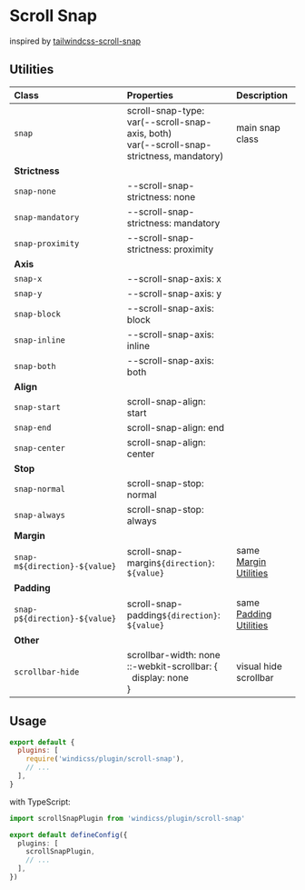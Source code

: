 # Scroll Snap

inspired by [tailwindcss-scroll-snap](https://github.com/innocenzi/tailwindcss-scroll-snap)


## Utilities

| Class                         | Properties                                                                                         | Description                                                                  |
| :---------------------------- | :------------------------------------------------------------------------------------------------- | :--------------------------------------------------------------------------- |
| `snap`                        | scroll-snap-type: <br> var(--scroll-snap-axis, both) <br> var(--scroll-snap-strictness, mandatory) | main snap class                                                              |
| __Strictness__                |                                                                                                    |                                                                              |
| `snap-none`                   | --scroll-snap-strictness: none                                                                     |                                                                              |
| `snap-mandatory`              | --scroll-snap-strictness: mandatory                                                                |                                                                              |
| `snap-proximity`              | --scroll-snap-strictness: proximity                                                                |                                                                              |
| __Axis__                      |                                                                                                    |                                                                              |
| `snap-x`                      | --scroll-snap-axis: x                                                                              |                                                                              |
| `snap-y`                      | --scroll-snap-axis: y                                                                              |                                                                              |
| `snap-block`                  | --scroll-snap-axis: block                                                                          |                                                                              |
| `snap-inline`                 | --scroll-snap-axis: inline                                                                         |                                                                              |
| `snap-both`                   | --scroll-snap-axis: both                                                                           |                                                                              |
| __Align__                     |                                                                                                    |                                                                              |
| `snap-start`                  | scroll-snap-align: start                                                                           |                                                                              |
| `snap-end`                    | scroll-snap-align: end                                                                             |                                                                              |
| `snap-center`                 | scroll-snap-align: center                                                                          |                                                                              |
| __Stop__                      |                                                                                                    |                                                                              |
| `snap-normal`                 | scroll-snap-stop: normal                                                                           |                                                                              |
| `snap-always`                 | scroll-snap-stop: always                                                                           |                                                                              |
| __Margin__                    |                                                                                                    |                                                                              |
| `snap-m${direction}-${value}` | scroll-snap-margin`${direction}`: `${value}`                                                       | same [Margin Utilities](/utilities/spacing.html#margin-%E2%AD%90%EF%B8%8F)   |
| __Padding__                   |                                                                                                    |                                                                              |
| `snap-p${direction}-${value}` | scroll-snap-padding`${direction}`: `${value}`                                                      | same [Padding Utilities](/utilities/spacing.html#padding-%E2%AD%90%EF%B8%8F) |
| __Other__                     |                                                                                                    |                                                                              |
| `scrollbar-hide`              | scrollbar-width: none<br>::-webkit-scrollbar: {<br>&nbsp;&nbsp;display: none<br>}                  | visual hide scrollbar                                                        |


## Usage

```js windi.config.js
export default {
  plugins: [
    require('windicss/plugin/scroll-snap'),
    // ...
  ],
}
```

with TypeScript:

```ts windi.config.ts
import scrollSnapPlugin from 'windicss/plugin/scroll-snap'

export default defineConfig({
  plugins: [
    scrollSnapPlugin,
    // ...
  ],
})
```
